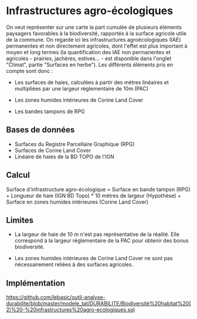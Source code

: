 # Infrastructures agro-écologiques

On veut représenter sur une carte la part cumulée de plusieurs éléments paysagers favorables à la biodiversité, rapportés à la surface agricole utile de la commune. On regarde ici les infrastructures agroécologiques (IAE) permanentes et non directement agricoles, dont l'effet est plus important à moyen et long termes (la quantification des IAE non permanentes et agricoles - prairies, jachères, estives... - est disponible dans l'onglet "Climat", partie "Surfaces en herbe").  Les différents éléments pris en compte sont donc :

- Les surfaces de haies, calculées à partir des mètres linéaires et multipliées par une largeur règlementaire de 10m (PAC)

- Les zones humides intérieures de Corine Land Cover

- Les bandes tampons de RPG

## Bases de données
- Surfaces du Registre Parcellaire Graphique (RPG)
- Surfaces de Corine Land Cover
- Linéaire de haies de la BD TOPO de l'IGN

## Calcul
Surface d'infrastructure agro-écologique = Surface en bande tampon (RPG) + Longueur de haie (IGN BD Topo) * 10 mètres de largeur (Hypothèse) + Surface en zones humides intérieures (Corine Land Cover)

## Limites
- La largeur de haie de 10 m n'est pas représentative de la réalité. Elle correspond à la largeur règlementaire de la PAC pour obtenir des bonus biodiversité.

- Les zones humides intérieures de Corine Land Cover ne sont pas nécessairement reliées à des surfaces agricoles.


## Implémentation

https://github.com/lebasic/outil-analyse-durabilite/blob/master/modele_tat/DURABILITE/Biodiversité%20habitat%20(2)%20-%20infrastructures%20agro-ecologiques.sql

